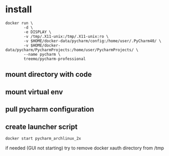 # install

```
docker run \
        -d \
        -e DISPLAY \
        -v /tmp/.X11-unix:/tmp/.X11-unix:ro \
        -v $HOME/docker-data/pycharm/config:/home/user/.PyCharm40/ \
        -v $HOME/docker-data/pycharm/PycharmProjects:/home/user/PycharmProjects/ \
        --name pycharm \
        treemo/pycharm-professional
```

## mount directory with code
## mount virtual env
## pull pycharm configuration
## create launcher script

```
docker start pycharm_archlinux_2x
```

if needed (GUI not starting) try to remove docker xauth directory from /tmp
